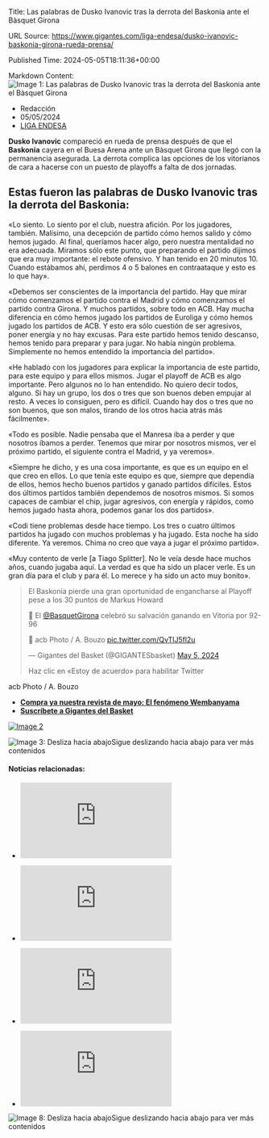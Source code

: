 Title: Las palabras de Dusko Ivanovic tras la derrota del Baskonia ante el Bàsquet Girona

URL Source: https://www.gigantes.com/liga-endesa/dusko-ivanovic-baskonia-girona-rueda-prensa/

Published Time: 2024-05-05T18:11:36+00:00

Markdown Content:
![Image 1: Las palabras de Dusko Ivanovic tras la derrota del Baskonia ante el Bàsquet Girona](https://www.gigantes.com/wp-content/uploads/2024/04/RS542735__01-e1713559960459.jpg)

*   Redacción
*   05/05/2024
*   [LIGA ENDESA](https://www.gigantes.com/liga-endesa/"CortosdeLIGAENDESA")

**Dusko Ivanovic** compareció en rueda de prensa después de que el **Baskonia** cayera en el Buesa Arena ante un Bàsquet Girona que llegó con la permanencia asegurada. La derrota complica las opciones de los vitorianos de cara a hacerse con un puesto de playoffs a falta de dos jornadas.

Estas fueron las palabras de Dusko Ivanovic tras la derrota del Baskonia:
-------------------------------------------------------------------------

«Lo siento. Lo siento por el club, nuestra afición. Por los jugadores, también. Malísimo, una decepción de partido cómo hemos salido y cómo hemos jugado. Al final, queríamos hacer algo, pero nuestra mentalidad no era adecuada. Miramos sólo este punto, que preparando el partido dijimos que era muy importante: el rebote ofensivo. Y han tenido en 20 minutos 10. Cuando estábamos ahí, perdimos 4 o 5 balones en contraataque y esto es lo que hay».

«Debemos ser conscientes de la importancia del partido. Hay que mirar cómo comenzamos el partido contra el Madrid y cómo comenzamos el partido contra Girona. Y muchos partidos, sobre todo en ACB. Hay mucha diferencia en cómo hemos jugado los partidos de Euroliga y cómo hemos jugado los partidos de ACB. Y esto era sólo cuestión de ser agresivos, poner energía y no hay excusas. Para este partido hemos tenido descanso, hemos tenido para preparar y para jugar. No había ningún problema. Simplemente no hemos entendido la importancia del partido».

«He hablado con los jugadores para explicar la importancia de este partido, para este equipo y para ellos mismos. Jugar el playoff de ACB es algo importante. Pero algunos no lo han entendido. No quiero decir todos, alguno. Si hay un grupo, los dos o tres que son buenos deben empujar al resto. A veces lo consiguen, pero es difícil. Cuando hay dos o tres que no son buenos, que son malos, tirando de los otros hacia atrás más fácilmente».

«Todo es posible. Nadie pensaba que el Manresa iba a perder y que nosotros íbamos a perder. Tenemos que mirar por nosotros mismos, ver el próximo partido, el siguiente contra el Madrid, y ya veremos».

«Siempre he dicho, y es una cosa importante, es que es un equipo en el que creo en ellos. Lo que tenía este equipo es que, siempre que dependía de ellos, hemos hecho buenos partidos y ganado partidos difíciles. Estos dos últimos partidos también dependemos de nosotros mismos. Si somos capaces de cambiar el chip, jugar agresivos, con energía y rápidos, como hemos jugado hasta ahora, podemos ganar los dos partidos».

«Codi tiene problemas desde hace tiempo. Los tres o cuatro últimos partidos ha jugado con muchos problemas y ha jugado. Esta noche ha sido diferente. Ya veremos. Chima no creo que vaya a jugar el próximo partido».

«Muy contento de verle \[a Tiago Splitter\]. No le veía desde hace muchos años, cuando jugaba aquí. La verdad es que ha sido un placer verle. Es un gran día para el club y para él. Lo merece y ha sido un acto muy bonito».

> El Baskonia pierde una gran oportunidad de engancharse al Playoff pese a los 30 puntos de Markus Howard
> 
> 🔴 El [@BasquetGirona](https://twitter.com/BasquetGirona?ref_src=twsrc%5Etfw) celebró su salvación ganando en Vitoria por 92-96
> 
> 📸 acb Photo / A. Bouzo [pic.twitter.com/QvTlJ5fl2u](https://t.co/QvTlJ5fl2u)
> 
> — Gigantes del Basket (@GIGANTESbasket) [May 5, 2024](https://twitter.com/GIGANTESbasket/status/1787167794477387951?ref_src=twsrc%5Etfw)
> 
> Haz clic en «Estoy de acuerdo» para habilitar Twitter 

acb Photo / A. Bouzo

*   [**Compra ya nuestra revista de mayo: El fenómeno Wembanyama**](https://www.gigantes.com/tienda/hemeroteca/el-fenomeno-wembanyama-no-1-544-mayo-2024/)
*   **[Suscríbete a Gigantes del Basket](https://www.gigantes.com/tienda/suscripciones)**

[![Image 2](https://www.gigantes.com/wp-content/smush-webp/2024/05/Gigantes-1544-Wemby-BAJA-scaled.jpg.webp)](https://www.gigantes.com/tienda/hemeroteca/el-fenomeno-wembanyama-no-1-544-mayo-2024/)

![Image 3: Desliza hacia abajo](https://www.gigantes.com/wp-content/uploads/2024/01/mano.png)Sigue deslizando hacia abajo para ver más contenidos

#### Noticias relacionadas:

*   [![Image 4: El emotivo discurso de Tiago Splitter en la retirada de su camiseta con el Baskonia](https://www.gigantes.com/wp-content/plugins/igit-related-posts-with-thumb-images-after-posts/timthumb.php?src=/wp-content/uploads/2024/05/RS557993__01-e1714923085394-130x130.jpg&w=121&h=121&zc=0)](https://www.gigantes.com/liga-endesa/tiago-splitter-baskonia-discurso-camiseta-retirada/)

*   [![Image 5: Las palabras de Dusko Ivanovic tras la eliminación del Baskonia en los playoffs](https://www.gigantes.com/wp-content/plugins/igit-related-posts-with-thumb-images-after-posts/timthumb.php?src=/wp-content/uploads/2024/03/GettyImages-2076707824-130x130.jpg&w=121&h=121&zc=0)](https://www.gigantes.com/euroliga/dusko-ivanovic-palabras-rueda-prensa-baskonia-real-madrid/)

*   [![Image 6: El Real Madrid se lleva un partidazo de Vitoria y es equipo de Final Four](https://www.gigantes.com/wp-content/plugins/igit-related-posts-with-thumb-images-after-posts/timthumb.php?src=/wp-content/uploads/2024/05/edy-tavares-scaled-e1714594750106-130x130.jpeg&w=121&h=121&zc=0)](https://www.gigantes.com/euroliga/baskonia-real-madrid-resultado-resumen-cronica-playoffs-euroliga/)

*   [![Image 7: Markus Howard da una nueva exhibición y certifica el descenso de Zunder Palencia](https://www.gigantes.com/wp-content/plugins/igit-related-posts-with-thumb-images-after-posts/timthumb.php?src=/wp-content/uploads/2024/04/RS557157__01-e1714254649717-130x130.jpg&w=121&h=121&zc=0)](https://www.gigantes.com/liga-endesa/zunder-palencia-baskonia-resultado-resumen-cronica-acb/)


![Image 8: Desliza hacia abajo](https://www.gigantes.com/wp-content/uploads/2024/01/mano.png)Sigue deslizando hacia abajo para ver más contenidos
